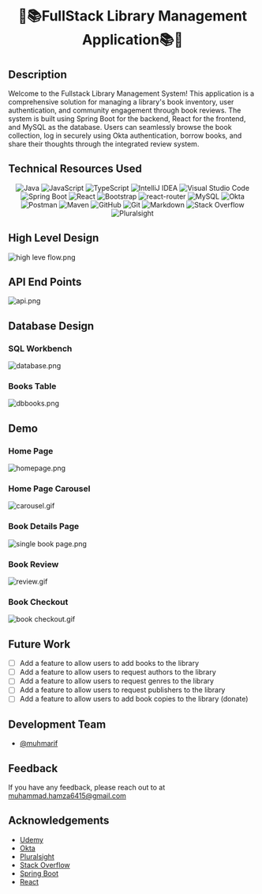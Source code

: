 <div align="center">

# 📕📚FullStack Library Management Application📚📕

</div>


## Description

Welcome to the Fullstack Library Management System! This application is a comprehensive solution for managing a library's book inventory, user authentication, and community engagement through book reviews. The system is built using Spring Boot for the backend, React for the frontend, and MySQL as the database. Users can seamlessly browse the book collection, log in securely using Okta authentication, borrow books, and share their thoughts through the integrated review system.

## Technical Resources Used
<div align="center">

![Java](https://img.shields.io/badge/java-%23ED8B00.svg?style=for-the-badge&logo=openjdk&logoColor=white)
![JavaScript](https://img.shields.io/badge/javascript-%23F7DF1E.svg?style=for-the-badge&logo=javascript&logoColor=black)
![TypeScript](https://img.shields.io/badge/typescript-%23007ACC.svg?style=for-the-badge&logo=typescript&logoColor=white)
![IntelliJ IDEA](https://img.shields.io/badge/IntelliJIDEA-000000.svg?style=for-the-badge&logo=intellij-idea&logoColor=white)
![Visual Studio Code](https://img.shields.io/badge/VisualStudioCode-0078d7.svg?style=for-the-badge&logo=visual-studio-code&logoColor=white)
![Spring Boot](https://img.shields.io/badge/springboot-%236DB33F.svg?style=for-the-badge&logo=springboot&logoColor=white)
![React](https://img.shields.io/badge/react-%2361DAFB.svg?style=for-the-badge&logo=react&logoColor=white)
![Bootstrap](https://img.shields.io/badge/bootstrap-%23563D7C.svg?style=for-the-badge&logo=bootstrap&logoColor=white)
![react-router](https://img.shields.io/badge/reactrouter-%2361DAFB.svg?style=for-the-badge&logo=reactrouter&logoColor=white)
![MySQL](https://img.shields.io/badge/mysql-%2300f.svg?style=for-the-badge&logo=mysql&logoColor=white)
![Okta](https://img.shields.io/badge/Okta-007DC1?style=for-the-badge&logo=Okta&logoColor=white)
![Postman](https://img.shields.io/badge/postman-%23F24E1E.svg?style=for-the-badge&logo=postman&logoColor=white)
![Maven](https://img.shields.io/badge/maven-%23F24E1E.svg?style=for-the-badge&logo=maven&logoColor=white)
![GitHub](https://img.shields.io/badge/github-%23121011.svg?style=for-the-badge&logo=github&logoColor=white)
![Git](https://img.shields.io/badge/git-%23F05033.svg?style=for-the-badge&logo=git&logoColor=white)
![Markdown](https://img.shields.io/badge/markdown-%23F24E1E.svg?style=for-the-badge&logo=markdown&logoColor=white)
![Stack Overflow](https://img.shields.io/badge/-Stackoverflow-FE7A16?style=for-the-badge&logo=stack-overflow&logoColor=white)
![Pluralsight](https://img.shields.io/badge/Pluralsight-EE3057?style=for-the-badge&logo=pluralsight&logoColor=white)
</div>

## High Level Design
![high leve flow.png](Assets%2Fhigh%20leve%20flow.png)

## API End Points
![api.png](Assets%2Fapi.png)
## Database Design
### SQL Workbench
![database.png](Assets%2Fdatabase.png)
### Books Table
![dbbooks.png](Assets%2Fdbbooks.png)
## Demo

### Home Page
![homepage.png](Assets%2Fhomepage.png)
### Home Page Carousel
![carousel.gif](Assets%2Fcarousel.gif)
### Book Details Page
![single book page.png](Assets%2Fsingle%20book%20page.png)
### Book Review
![review.gif](Assets%2Freview.gif)
### Book Checkout
![book checkout.gif](Assets%2Fbook%20checkout.gif)


## Future Work
- [ ] Add a feature to allow users to add books to the library
- [ ] Add a feature to allow users to request authors to the library
- [ ] Add a feature to allow users to request genres to the library
- [ ] Add a feature to allow users to request publishers to the library
- [ ] Add a feature to allow users to add book copies to the library (donate)
## Development Team
- [@muhmarif](https://www.github.com/muhamrif)
## Feedback
If you have any feedback, please reach out to at muhammad.hamza6415@gmail.com
## Acknowledgements
- [Udemy](https://www.udemy.com/course/full-stack-react-and-java-spring-boot-the-developer-guide/)
- [Okta](https://www.okta.com/)
- [Pluralsight](https://www.pluralsight.com/)
- [Stack Overflow](https://stackoverflow.com/)
- [Spring Boot](https://spring.io/projects/spring-boot)
- [React](https://reactjs.org/)
